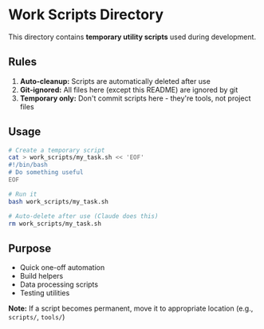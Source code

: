 # Work Scripts Directory

This directory contains **temporary utility scripts** used during development.

## Rules

1. **Auto-cleanup:** Scripts are automatically deleted after use
2. **Git-ignored:** All files here (except this README) are ignored by git
3. **Temporary only:** Don't commit scripts here - they're tools, not project files

## Usage

```bash
# Create a temporary script
cat > work_scripts/my_task.sh << 'EOF'
#!/bin/bash
# Do something useful
EOF

# Run it
bash work_scripts/my_task.sh

# Auto-delete after use (Claude does this)
rm work_scripts/my_task.sh
```

## Purpose

- Quick one-off automation
- Build helpers
- Data processing scripts
- Testing utilities

**Note:** If a script becomes permanent, move it to appropriate location (e.g., `scripts/`, `tools/`)
